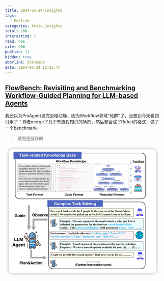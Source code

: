 ```yaml
---
title: 2024-06-24-insights
tags:
  - English
categories: Arxiv-Insights
total: 100
interesting: 1
read: 466
cite: 466
publish: 11
hidden: true
abbrlink: d3142e08
date: 2024-06-24 12:02:47
---
```




## [FlowBench: Revisiting and Benchmarking Workflow-Guided Planning for LLM-based Agents](https://arxiv.org/pdf/2406.14884)

我还以为ProAgent发完没啥动静，因为Workflow领域"死群"了，没想到今天看到引用了：作者merge了几个有流程知识的场景，然后整合成了ReAct的格式，做了一个benchmark。

> 感觉还挺好的

<img src="../../files/images/arxiv-insights/2024-06-24-06-28/Flowbench.png">
